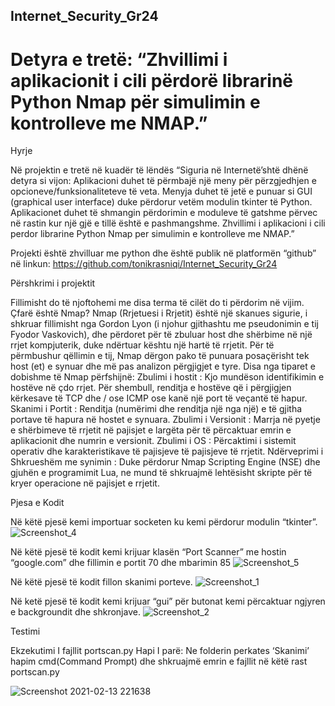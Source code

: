 ## Internet_Security_Gr24

# Detyra e tretë: “Zhvillimi i aplikacionit i cili përdorë librarinë Python Nmap për simulimin e kontrolleve me NMAP.”

Hyrje

Në projektin e tretë në kuadër të lëndës “Siguria në Internetë’shtë dhënë detyra si vijon:
Aplikacioni duhet të përmbajë një meny për përzgjedhjen e opcioneve/funksionaliteteve të veta. Menyja duhet të jetë e punuar si GUI (graphical user interface) duke përdorur vetëm modulin tkinter të Python.
Aplikacionet duhet të shmangin përdorimin e moduleve të gatshme përvec në rastin kur një gjë e tillë është e pashmangshme.
Zhvillimi i aplikacioni i cili perdor librarine Python Nmap per simulimin e kontrolleve me NMAP.”

Projekti është zhvilluar me python dhe është publik në platformën “github” në linkun: https://github.com/tonikrasniqi/Internet_Security_Gr24


Përshkrimi i projektit

Fillimisht do të njoftohemi me disa terma të cilët do ti përdorim në vijim.
Çfarë është Nmap?
Nmap (Rrjetuesi i Rrjetit) është një skanues sigurie, i shkruar fillimisht nga Gordon Lyon (i njohur gjithashtu me pseudonimin e tij Fyodor Vaskovich), dhe përdoret për të zbuluar host dhe shërbime në një rrjet kompjuterik, duke ndërtuar kështu një hartë të rrjetit. Për të përmbushur qëllimin e tij, Nmap dërgon pako të punuara posaçërisht tek host (et) e synuar dhe më pas analizon përgjigjet e tyre.
Disa nga tiparet e dobishme të Nmap përfshijnë:
Zbulimi i hostit : Kjo mundëson identifikimin e hostëve në çdo rrjet. Për shembull, renditja e hostëve që i përgjigjen kërkesave të TCP dhe / ose ICMP ose kanë një port të veçantë të hapur.
Skanimi i Portit : Renditja (numërimi dhe renditja një nga një) e të gjitha portave të hapura në hostet e synuara.
Zbulimi i Versionit : Marrja në pyetje e shërbimeve të rrjetit në pajisjet e largëta për të përcaktuar emrin e aplikacionit dhe numrin e versionit.
Zbulimi i OS : Përcaktimi i sistemit operativ dhe karakteristikave të pajisjeve të pajisjeve të rrjetit.
Ndërveprimi i Shkrueshëm me synimin : Duke përdorur Nmap Scripting Engine (NSE) dhe gjuhën e programimit Lua, ne mund të shkruajmë lehtësisht skripte për të kryer operacione në pajisjet e rrjetit.




Pjesa e Kodit

Në këtë pjesë kemi importuar socketen ku kemi përdorur modulin “tkinter”.
![Screenshot_4](https://user-images.githubusercontent.com/53190272/107861783-594f4500-6e48-11eb-9707-a9e96073eb8e.png)


Në këtë pjesë të kodit  kemi krijuar klasën “Port Scanner” me hostin “google.com” dhe fillimin e portit 70 dhe mbarimin 85
![Screenshot_5](https://user-images.githubusercontent.com/53190272/107861821-ac28fc80-6e48-11eb-99c8-2757ba3d3e2d.png)

Në këtë pjesë të kodit fillon skanimi  porteve.
![Screenshot_1](https://user-images.githubusercontent.com/51675513/107861879-1641a180-6e49-11eb-896b-de96ff043eaa.png)

Në ketë pjesë të kodit kemi krijuar “gui” për  butonat kemi përcaktuar ngjyren e backgroundit dhe shkronjave. 
![Screenshot_2](https://user-images.githubusercontent.com/51675513/107861914-4b4df400-6e49-11eb-9836-5643238a8bf2.png)


Testimi

Ekzekutimi I fajllit portscan.py
Hapi I parë: Ne folderin perkates ‘Skanimi’  hapim cmd(Command Prompt) dhe shkruajmë emrin e fajllit në këtë rast portscan.py

![Screenshot 2021-02-13 221638](https://user-images.githubusercontent.com/57811400/107861945-8d773580-6e49-11eb-9be6-4631d01cd114.png)



